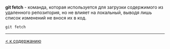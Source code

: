 **git fetch** - команда, которая используется для загрузки содержимого из удаленного репозитория, но не влияет на локальный, выводя лишь список изменений не внося их в код.

```bash=
git fetch
```

---
[< к содержанию](/readme.md)